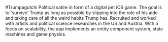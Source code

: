 #Trumpagotchi
Political satire in form of a digital pet iOS game. The goal is to 'survive' Trump as long as possible by slipping into the role of his aide and taking care of all the weird habits Trump has. Recruited and worked with artists and political science researches in the US and Austria. With a focus on scalability, the app implements an entity component system, state machines and game physics.
